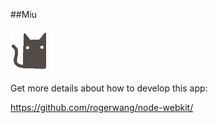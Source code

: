 ##Miu

![](https://raw.githubusercontent.com/0x142857/Miu/master/miu.png)

Get more details about how to develop this app:

https://github.com/rogerwang/node-webkit/
